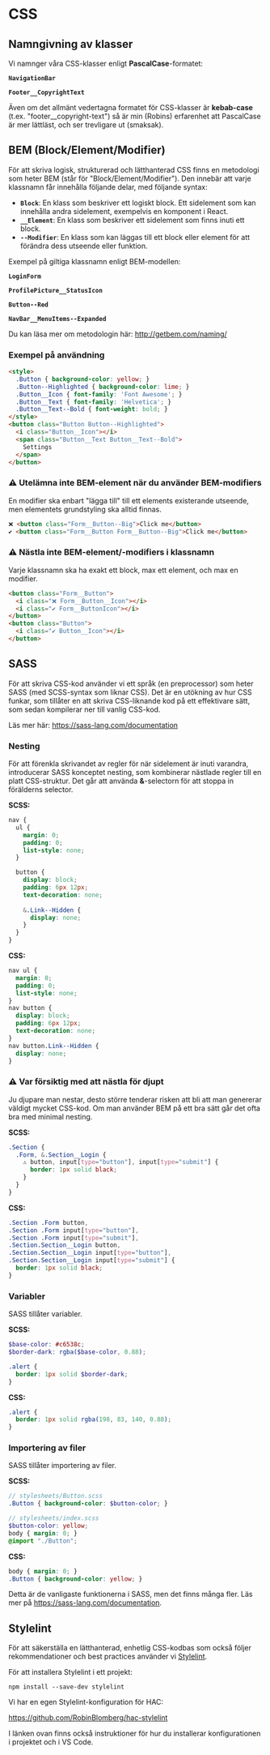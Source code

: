 # CSS

## Namngivning av klasser

Vi namnger våra CSS-klasser enligt **PascalCase**-formatet:

**`NavigationBar`**

**`Footer__CopyrightText`**

Även om det allmänt vedertagna formatet för CSS-klasser är **kebab-case** (t.ex. "footer__copyright-text") så är min (Robins) erfarenhet att PascalCase är mer lättläst, och ser trevligare ut (smaksak).

## BEM (Block/Element/Modifier)

För att skriva logisk, strukturerad och lätthanterad CSS finns en metodologi som heter BEM (står för "Block/Element/Modifier"). Den innebär att varje klassnamn får innehålla följande delar, med följande syntax:

- **`Block`**: En klass som beskriver ett logiskt block. Ett sidelement som kan innehålla andra sidelement, exempelvis en komponent i React.
- **`__Element`**: En klass som beskriver ett sidelement som finns inuti ett block.
- **`--Modifier`**: En klass som kan läggas till ett block eller element för att förändra dess utseende eller funktion.

Exempel på giltiga klassnamn enligt BEM-modellen:

**`LoginForm`**

**`ProfilePicture__StatusIcon`**

**`Button--Red`**

**`NavBar__MenuItems--Expanded`**

Du kan läsa mer om metodologin här:
http://getbem.com/naming/

### Exempel på användning

```html
<style>
  .Button { background-color: yellow; }
  .Button--Highlighted { background-color: lime; }
  .Button__Icon { font-family: 'Font Awesome'; }
  .Button__Text { font-family: 'Helvetica'; }
  .Button__Text--Bold { font-weight: bold; }
</style>
<button class="Button Button--Highlighted">
  <i class="Button__Icon"></i>
  <span class="Button__Text Button__Text--Bold">
    Settings
  </span>
</button>
```

### ⚠️ Utelämna inte BEM-element när du använder BEM-modifiers

En modifier ska enbart "lägga till" till ett elements existerande utseende, men elementets grundstyling ska alltid finnas.

```html
❌ <button class="Form__Button--Big">Click me</button>
✔️ <button class="Form__Button Form__Button--Big">Click me</button>
```

### ⚠️ Nästla inte BEM-element/-modifiers i klassnamn

Varje klassnamn ska ha exakt ett block, max ett element, och max en modifier.

```html
<button class="Form__Button">
  <i class="❌ Form__Button__Icon"></i>
  <i class="✔️ Form__ButtonIcon"></i>
</button>
<button class="Button">
  <i class="✔️ Button__Icon"></i>
</button>
```

## SASS

För att skriva CSS-kod använder vi ett språk (en preprocessor) som heter SASS (med SCSS-syntax som liknar CSS). Det är en utökning av hur CSS funkar, som tillåter en att skriva CSS-liknande kod på ett effektivare sätt, som sedan kompilerar ner till vanlig CSS-kod.

Läs mer här:
https://sass-lang.com/documentation

### Nesting

För att förenkla skrivandet av regler för när sidelement är inuti varandra, introducerar SASS konceptet nesting, som kombinerar nästlade regler till en platt CSS-struktur. Det går att använda **&**-selectorn för att stoppa in förälderns selector.

**SCSS:**

```scss
nav {
  ul {
    margin: 0;
    padding: 0;
    list-style: none;
  }

  button {
    display: block;
    padding: 6px 12px;
    text-decoration: none;
    
    &.Link--Hidden {
      display: none;
    }
  }
}
```

**CSS:**

```css
nav ul {
  margin: 0;
  padding: 0;
  list-style: none;
}
nav button {
  display: block;
  padding: 6px 12px;
  text-decoration: none;
}
nav button.Link--Hidden {
  display: none;
}
```

### ⚠️ Var försiktig med att nästla för djupt

Ju djupare man nestar, desto större tenderar risken att bli att man genererar väldigt mycket CSS-kod. Om man använder BEM på ett bra sätt går det ofta bra med minimal nesting.

**SCSS:**

```scss
.Section {
  .Form, &.Section__Login {
    ⚠️ button, input[type="button"], input[type="submit"] {
      border: 1px solid black;
    }
  }
}
```

**CSS:**

```css
.Section .Form button,
.Section .Form input[type="button"],
.Section .Form input[type="submit"],
.Section.Section__Login button,
.Section.Section__Login input[type="button"],
.Section.Section__Login input[type="submit"] {
  border: 1px solid black;
}
```

### Variabler

SASS tillåter variabler.

**SCSS:**
```scss
$base-color: #c6538c;
$border-dark: rgba($base-color, 0.88);

.alert {
  border: 1px solid $border-dark;
}
```

**CSS:**
```css
.alert {
  border: 1px solid rgba(198, 83, 140, 0.88);
}
```

### Importering av filer

SASS tillåter importering av filer.

**SCSS:**

```scss
// stylesheets/Button.scss
.Button { background-color: $button-color; }

// stylesheets/index.scss
$button-color: yellow;
body { margin: 0; }
@import "./Button";
```

**CSS:**

```css
body { margin: 0; }
.Button { background-color: yellow; }
```

Detta är de vanligaste funktionerna i SASS, men det finns många fler. Läs mer på https://sass-lang.com/documentation.

## Stylelint

För att säkerställa en lätthanterad, enhetlig CSS-kodbas som också följer rekommendationer och best practices använder vi [Stylelint](https://stylelint.io/).

För att installera Stylelint i ett projekt:

```
npm install --save-dev stylelint
```

Vi har en egen Stylelint-konfiguration för HAC:

https://github.com/RobinBlomberg/hac-stylelint

I länken ovan finns också instruktioner för hur du installerar konfigurationen i projektet och i VS Code.
